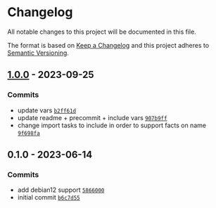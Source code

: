 # Changelog

All notable changes to this project will be documented in this file.

The format is based on [Keep a Changelog](https://keepachangelog.com/en/1.0.0/)
and this project adheres to [Semantic Versioning](https://semver.org/spec/v2.0.0.html).

## [1.0.0](https://github.com/lotusnoir/ansible-system_autologin/compare/0.1.0...1.0.0) - 2023-09-25

### Commits

- update vars [`b2ff61d`](https://github.com/lotusnoir/ansible-system_autologin/commit/b2ff61ddeb9c918fe822f7f24620c28250e631b2)
- update readme + precommit + include vars [`907b9ff`](https://github.com/lotusnoir/ansible-system_autologin/commit/907b9ffedc61cc659d5327b42486d2b2cf72ccec)
- change import tasks to include in order to support facts on name [`9f698fa`](https://github.com/lotusnoir/ansible-system_autologin/commit/9f698fadbc62fb67176f61d0ed0bf4f5afffaa78)

## 0.1.0 - 2023-06-14

### Commits

- add debian12 support [`5866000`](https://github.com/lotusnoir/ansible-system_autologin/commit/586600023bd13328fee5e83c01f5d573c9c1b0ff)
- initial commit [`b6c7d55`](https://github.com/lotusnoir/ansible-system_autologin/commit/b6c7d55703315b5cd06178e1e063cc1de59c1b3d)
